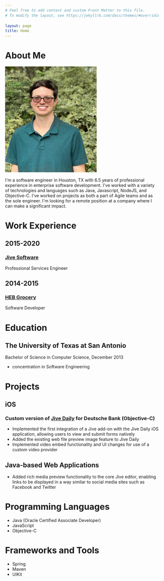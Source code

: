 ```yaml
---
# Feel free to add content and custom Front Matter to this file.
# To modify the layout, see https://jekyllrb.com/docs/themes/#overriding-theme-defaults

layout: page
title: Home
---
```

# About Me
<img src="/assets/img/ShannonFluellen.jpeg" width="300"/>

I'm a software engineer in Houston, TX with 6.5 years of professional experience in enterprise software development.
I've worked with a variety of technologies and languages such as Java, Javascript, NodeJS, and Objective-C.
I've worked on projects as both a part of Agile teams and as the sole engineer. I'm looking for a remote position at a
company where I can make a significant impact. 

# Work Experience
## 2015-2020
### [Jive Software](https://www.jivesoftware.com "Jive Software") 
Professional Services Engineer
## 2014-2015 
### [HEB Grocery](https://www.heb.com)
Software Developer

# Education
## The University of Texas at San Antonio
Bachelor of Science in Computer Science, December 2013
- concentration in Software Engineering 

# Projects
## iOS
### Custom version of [Jive Daily](https://apps.apple.com/us/app/jive-daily-hosted/id1158658042) for Deutsche Bank (Objective-C)
- Implemented the first integration of a Jive add-on with the Jive Daily iOS application, allowing users to view and submit forms natively 
- Added the existing web file preview image feature to Jive Daily 
- Implemented video embed functionality and UI changes for use of a custom video provider

## Java-based Web Applications
- Added rich media preview functionality to the core Jive editor, enabling links to be displayed in a way similar to
 social media sites such as Facebook and Twitter


# Programming Languages
- Java (Oracle Certified Associate Developer)
- JavaScript
- Objective-C

# Frameworks and Tools
- Spring
- Maven
- UIKit

